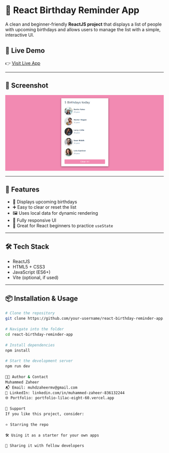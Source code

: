 # 🎂 React Birthday Reminder App

A clean and beginner-friendly **ReactJS project** that displays a list of people with upcoming birthdays and allows users to manage the list with a simple, interactive UI.

## 🔗 Live Demo
👉 [Visit Live App](https://birthday-reminder-reactjs-app.vercel.app/)

---

## 📸 Screenshot

![Homepage](./src/homepage.png)

---

## 🚀 Features

- 📅 Displays upcoming birthdays
- ➕ Easy to clear or reset the list
- 🖼️ Uses local data for dynamic rendering
- 📱 Fully responsive UI
- 🧠 Great for React beginners to practice `useState`

---

## 🛠️ Tech Stack

- ReactJS
- HTML5 + CSS3
- JavaScript (ES6+)
- Vite (optional, if used)

---

## 📦 Installation & Usage

```bash
# Clone the repository
git clone https://github.com/your-username/react-birthday-reminder-app.git

# Navigate into the folder
cd react-birthday-reminder-app

# Install dependencies
npm install

# Start the development server
npm run dev

🧑‍💻 Author & Contact
Muhammed Zaheer
📬 Email: muhdzaheermv@gmail.com
🔗 LinkedIn: linkedin.com/in/muhammed-zaheer-836132244
🌐 Portfolio: portfolio-lilac-eight-60.vercel.app

🌟 Support
If you like this project, consider:

⭐ Starring the repo

🛠️ Using it as a starter for your own apps

🔗 Sharing it with fellow developers
